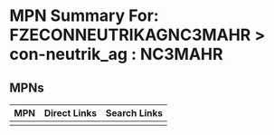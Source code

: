 



# MPN Summary For: FZECONNEUTRIKAGNC3MAHR > con-neutrik_ag : NC3MAHR

## MPNs
  

|MPN|Direct Links|Search Links|
| :--- | :--- | :--- |
||||
